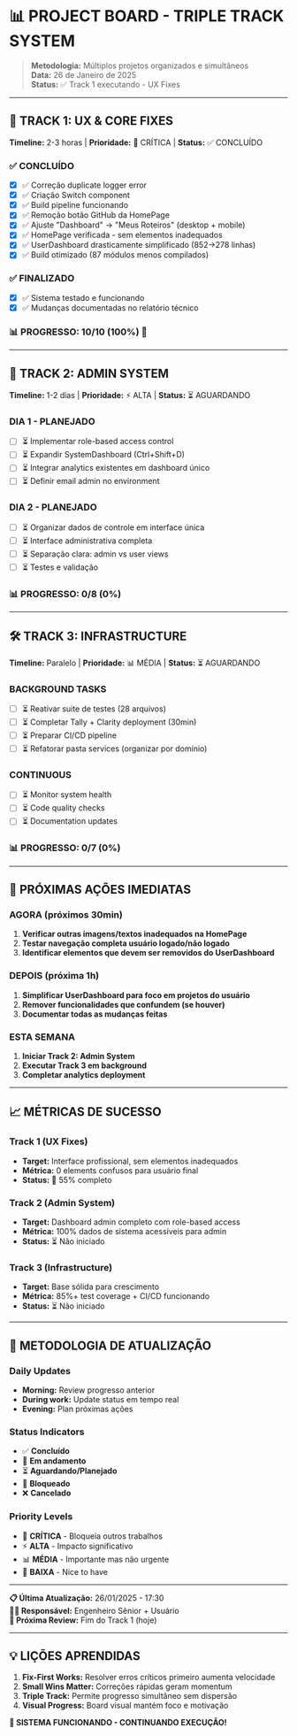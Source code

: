 # 📊 PROJECT BOARD - TRIPLE TRACK SYSTEM

> **Metodologia:** Múltiplos projetos organizados e simultâneos  
> **Data:** 26 de Janeiro de 2025  
> **Status:** ✅ Track 1 executando - UX Fixes

---

## 🎯 **TRACK 1: UX & CORE FIXES**
**Timeline:** 2-3 horas | **Prioridade:** 🚨 CRÍTICA | **Status:** ✅ CONCLUÍDO

### ✅ **CONCLUÍDO**
- [x] ✅ Correção duplicate logger error 
- [x] ✅ Criação Switch component
- [x] ✅ Build pipeline funcionando
- [x] ✅ Remoção botão GitHub da HomePage
- [x] ✅ Ajuste "Dashboard" → "Meus Roteiros" (desktop + mobile)
- [x] ✅ HomePage verificada - sem elementos inadequados
- [x] ✅ UserDashboard drasticamente simplificado (852→278 linhas)
- [x] ✅ Build otimizado (87 módulos menos compilados)

### ✅ **FINALIZADO**
- [x] ✅ Sistema testado e funcionando
- [x] ✅ Mudanças documentadas no relatório técnico

### 📊 **PROGRESSO: 10/10 (100%)** 🎉

---

## 🔑 **TRACK 2: ADMIN SYSTEM**
**Timeline:** 1-2 dias | **Prioridade:** ⚡ ALTA | **Status:** ⏳ AGUARDANDO

### **DIA 1 - PLANEJADO**
- [ ] ⏳ Implementar role-based access control
- [ ] ⏳ Expandir SystemDashboard (Ctrl+Shift+D)
- [ ] ⏳ Integrar analytics existentes em dashboard único
- [ ] ⏳ Definir email admin no environment

### **DIA 2 - PLANEJADO**
- [ ] ⏳ Organizar dados de controle em interface única
- [ ] ⏳ Interface administrativa completa
- [ ] ⏳ Separação clara: admin vs user views
- [ ] ⏳ Testes e validação

### 📊 **PROGRESSO: 0/8 (0%)**

---

## 🛠️ **TRACK 3: INFRASTRUCTURE**
**Timeline:** Paralelo | **Prioridade:** 📊 MÉDIA | **Status:** ⏳ AGUARDANDO

### **BACKGROUND TASKS**
- [ ] ⏳ Reativar suite de testes (28 arquivos)
- [ ] ⏳ Completar Tally + Clarity deployment (30min)
- [ ] ⏳ Preparar CI/CD pipeline
- [ ] ⏳ Refatorar pasta services (organizar por domínio)

### **CONTINUOUS**
- [ ] ⏳ Monitor system health
- [ ] ⏳ Code quality checks
- [ ] ⏳ Documentation updates

### 📊 **PROGRESSO: 0/7 (0%)**

---

## 🎯 **PRÓXIMAS AÇÕES IMEDIATAS**

### **AGORA (próximos 30min)**
1. **Verificar outras imagens/textos inadequados na HomePage**
2. **Testar navegação completa usuário logado/não logado**
3. **Identificar elementos que devem ser removidos do UserDashboard**

### **DEPOIS (próxima 1h)**
1. **Simplificar UserDashboard para foco em projetos do usuário**
2. **Remover funcionalidades que confundem (se houver)**
3. **Documentar todas as mudanças feitas**

### **ESTA SEMANA**
1. **Iniciar Track 2: Admin System**
2. **Executar Track 3 em background**
3. **Completar analytics deployment**

---

## 📈 **MÉTRICAS DE SUCESSO**

### **Track 1 (UX Fixes)**
- **Target:** Interface profissional, sem elementos inadequados
- **Métrica:** 0 elements confusos para usuário final
- **Status:** 🔄 55% completo

### **Track 2 (Admin System)**
- **Target:** Dashboard admin completo com role-based access
- **Métrica:** 100% dados de sistema acessíveis para admin
- **Status:** ⏳ Não iniciado

### **Track 3 (Infrastructure)**
- **Target:** Base sólida para crescimento
- **Métrica:** 85%+ test coverage + CI/CD funcionando
- **Status:** ⏳ Não iniciado

---

## 🔄 **METODOLOGIA DE ATUALIZAÇÃO**

### **Daily Updates**
- **Morning:** Review progresso anterior
- **During work:** Update status em tempo real
- **Evening:** Plan próximas ações

### **Status Indicators**
- ✅ **Concluído**
- 🔄 **Em andamento**
- ⏳ **Aguardando/Planejado**
- 🚨 **Bloqueado**
- ❌ **Cancelado**

### **Priority Levels**
- 🚨 **CRÍTICA** - Bloqueia outros trabalhos
- ⚡ **ALTA** - Impacto significativo
- 📊 **MÉDIA** - Importante mas não urgente
- 📝 **BAIXA** - Nice to have

---

**📋 Última Atualização:** 26/01/2025 - 17:30  
**👨‍💻 Responsável:** Engenheiro Sênior + Usuário  
**🎯 Próxima Review:** Fim do Track 1 (hoje)

---

## 💡 **LIÇÕES APRENDIDAS**

1. **Fix-First Works:** Resolver erros críticos primeiro aumenta velocidade
2. **Small Wins Matter:** Correções rápidas geram momentum
3. **Triple Track:** Permite progresso simultâneo sem dispersão
4. **Visual Progress:** Board visual mantém foco e motivação

**🚀 SISTEMA FUNCIONANDO - CONTINUANDO EXECUÇÃO!** 